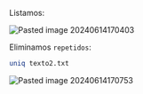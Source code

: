 Listamos:

![Pasted image 20240614170403](https://github.com/user-attachments/assets/5834e046-dcdb-4dfa-ba87-cc64e6639f49)

Eliminamos ``repetidos``:

```Bash
uniq texto2.txt
```

![Pasted image 20240614170753](https://github.com/user-attachments/assets/cb47a690-f0e0-4d32-9509-cac4e4267bb9)
